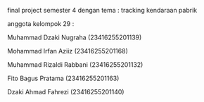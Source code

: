 final project semester 4 dengan tema : tracking kendaraan pabrik

anggota kelompok 29 :

Muhammad Dzaki Nugraha (23416255201139)

Mohammad Irfan Aziiz (23416255201168)

Muhammad Rizaldi Rabbani (23416255201132)

Fito Bagus Pratama (23416255201163)

Dzaki Ahmad Fahrezi (23416255201140)
